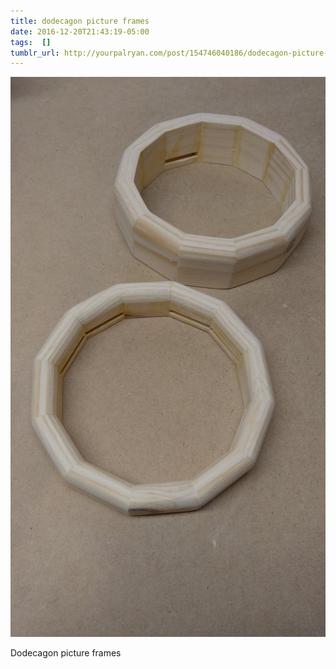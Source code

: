 ```yaml
---
title: dodecagon picture frames
date: 2016-12-20T21:43:19-05:00
tags:  []
tumblr_url: http://yourpalryan.com/post/154746040186/dodecagon-picture-frames
---
```

![](/assets/images/tumblr/tumblr_oiikw9Jtkv1qz77obo1_1280.jpg)

Dodecagon picture frames
